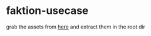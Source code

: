 # faktion-usecase

grab the assets from [here](https://we.tl/t-Rfh9G5fseR) and extract them in the root dir
